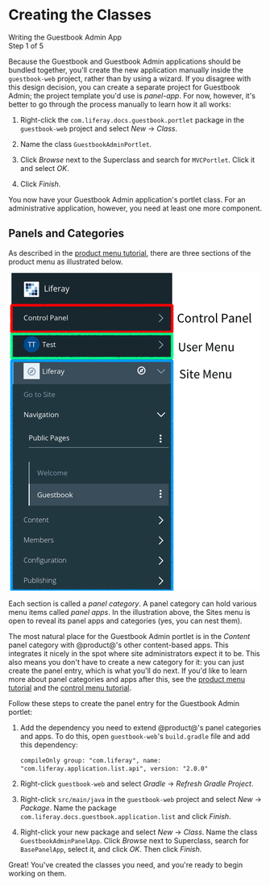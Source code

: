 # Creating the Classes [](id=creating-the-classes)

<div class="learn-path-step">
    <p>Writing the Guestbook Admin App<br>Step 1 of 5</p>
</div>

Because the Guestbook and Guestbook Admin applications should be bundled
together, you'll create the new application manually inside the `guestbook-web`
project, rather than by using a wizard. If you disagree with this design
decision, you can create a separate project for Guestbook Admin; the project 
template you'd use is *panel-app*. For now, however, it's better to go through 
the process manually to learn how it all works: 

1.  Right-click the `com.liferay.docs.guestbook.portlet` package in the
    `guestbook-web` project and select *New* &rarr; *Class*. 

2.  Name the class `GuestbookAdminPortlet`. 

3.  Click *Browse* next to the Superclass and search for `MVCPortlet`. Click it
    and select *OK*. 

4.  Click *Finish*. 

You now have your Guestbook Admin application's portlet class. For an 
administrative application, however, you need at least one more component. 

## Panels and Categories [](id=panels-and-categories)

As described in the 
[product menu tutorial](/develop/tutorials/-/knowledge_base/7-0/customizing-the-product-menu), 
there are three sections of the product menu as illustrated below. 

![Figure x: The product menu is split into three sections: the Control Panel, the User menu, and the Sites menu.](../../../images/product-menu-parts.png)

Each section is called a *panel category*. A panel category can hold various 
menu items called *panel apps*. In the illustration above, the Sites menu is 
open to reveal its panel apps and categories (yes, you can nest them). 

The most natural place for the Guestbook Admin portlet is in the *Content* panel 
category with @product@'s other content-based apps. This integrates it nicely in 
the spot where site administrators expect it to be. This also means you don't 
have to create a new category for it: you can just create the panel entry, which 
is what you'll do next. If you'd like to learn more about panel categories and 
apps after this, see the 
[product menu tutorial](/develop/tutorials/-/knowledge_base/7-0/customizing-the-product-menu)
and the 
[control menu tutorial](/develop/tutorials/-/knowledge_base/7-0/customizing-the-control-menu).

Follow these steps to create the panel entry for the Guestbook Admin portlet: 

1.  Add the dependency you need to extend @product@'s panel categories and apps. 
    To do this, open `guestbook-web`'s `build.gradle` file and add this 
    dependency: 

        compileOnly group: "com.liferay", name: "com.liferay.application.list.api", version: "2.0.0"

2.  Right-click `guestbook-web` and select *Gradle* &rarr; *Refresh Gradle 
    Project*. 

3.  Right-click `src/main/java` in the `guestbook-web` project and select *New* 
    &rarr; *Package*. Name the package 
    `com.liferay.docs.guestbook.application.list` and click *Finish*. 

4.  Right-click your new package and select *New* &rarr; *Class*. Name the class 
    `GuestbookAdminPanelApp`. Click *Browse* next to Superclass, search for 
    `BasePanelApp`, select it, and click *OK*. Then click *Finish*. 

Great! You've created the classes you need, and you're ready to begin working on
them. 
